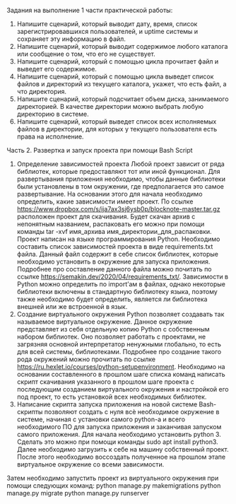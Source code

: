 Задания на выполнение 1 части практической работы:
  1. Напишите сценарий, который выводит дату, время, список
  зарегистрировавшихся пользователей, и uptime системы и сохраняет
  эту информацию в файл.
  2. Напишите сценарий, который выводит содержимое любого каталога
  или сообщение о том, что его не существует.
  3. Напишите сценарий, который с помощью цикла прочитает файл и
  выведет его содержимое.
  4. Напишите сценарий, который с помощью цикла выведет список
  файлов и директорий из текущего каталога, укажет, что есть файл, а
  что директория.
  5. Напишите сценарий, который подсчитает объем диска, занимаемого
  директорией. В качестве директории можно выбрать любую
  директорию в системе.
  6. Напишите сценарий, который выведет список всех исполняемых
  файлов в директории, для которых у текущего пользователя есть права
  на исполнение.


Часть 2. Развертка и запуск проекта при помощи Bash Script
  1. Определение зависимостей проекта
  Любой проект зависит от ряда библиотек, которые предоставляют тот
  или иной функционал. Для развертывания приложения необходимо, чтобы
  данные библиотеки были установлены в том окружении, где предполагается
  это самое развертывание.
  На основании этого для начала необходимо определить, какие
  зависимости имеет проект. По ссылке
  https://www.dropbox.com/s/ija7ax3sj6ysb0p/blocknote-master.tar.gz расположен
  проект для скачивания. Будет скачан архив с непонятным названием,
  распаковать его можно при помощи команды tar -xvf имя_архива
  имя_директории_для_распаковки. Проект написан на языке
  программирования Python. Необходимо составить список зависимостей
  проекта в виде requirements.txt файла. Данный файл содержит в себе список
  библиотек, которые необходимо установить в окружение для запуска
  приложения. Подробнее про составление данного файла можно почитать по
  ссылке https://semakin.dev/2020/04/requirements_txt/.
  Зависимости в Python можно определить по import’ам в файлах, однако
  некоторые библиотеки включены в стандартную библиотеку языка, поэтому
  также необходимо будет определить, является ли библиотека внешней или
  же встроенной в язык.
  2. Создание виртуального окружения
  Python позволяет создавать так называемое виртуальное окружение.
  Данное окружение представляет из себя отдельную копию Python с
  собственным набором библиотек. Оно позволяет работать с проектами, не
  загрязняя основной интерпретатор ненужными глобально, то есть для всей
  системы, библиотеками. Подробнее про создание такого рода окружений
  можно прочитать по ссылке https://ru.hexlet.io/courses/python-setupenvironment.
  Необходимо на основании составленного в прошлом шаге списка
  команд написать скрипт скачивания указанного в прошлом шаге проекта с
  последующим созданием виртуального окружения и настройкой его под
  проект, то есть установкой всех необходимых библиотек.
  3. Написание скрипта запуска приложения на новой системе
  Bash-скрипты позволяют создать с нуля всѐ необходимое окружение в
  системе, начиная с установки самого python-a и всего необходимого ПО для
  запуска приложения и заканчивая запуском самого приложения.
  Для начала необходимо установить python 3. Сделать это можно при
  помощи команды sudo apt install python3.
  Далее необходимо загрузить к себе на машину собственный проект.
  После этого необходимо воссоздать полученное на прошлом этапе
  виртуальное окружение со всеми зависимости.


  Затем необходимо запустить проект из виртуального окружения при помощи следующих команд:
python manage.py makemigrations
python manage.py migrate
python manage.py runserver
